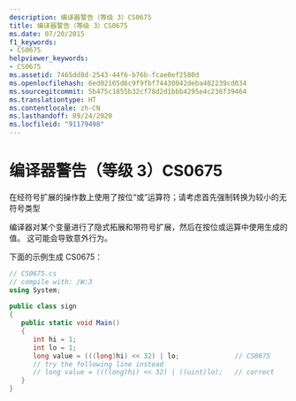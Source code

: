 ```yaml
---
description: 编译器警告（等级 3）CS0675
title: 编译器警告（等级 3）CS0675
ms.date: 07/20/2015
f1_keywords:
- CS0675
helpviewer_keywords:
- CS0675
ms.assetid: 7465dd8d-2543-44f6-b76b-fcae0ef2580d
ms.openlocfilehash: 6ed02165d6c9f9fbf74430042deba402239cd034
ms.sourcegitcommit: 5b475c1855b32cf78d2d1bbb4295e4c236f39464
ms.translationtype: HT
ms.contentlocale: zh-CN
ms.lasthandoff: 09/24/2020
ms.locfileid: "91179498"
---
```

# <a name="compiler-warning-level-3-cs0675"></a>编译器警告（等级 3）CS0675

在经符号扩展的操作数上使用了按位“或”运算符；请考虑首先强制转换为较小的无符号类型  
  
 编译器对某个变量进行了隐式拓展和带符号扩展，然后在按位或运算中使用生成的值。 这可能会导致意外行为。  
  
 下面的示例生成 CS0675：  
  
```csharp  
// CS0675.cs  
// compile with: /W:3  
using System;  
  
public class sign  
{  
   public static void Main()  
   {  
      int hi = 1;  
      int lo = 1;  
      long value = (((long)hi) << 32) | lo;              // CS0675  
      // try the following line instead  
      // long value = (((long)hi) << 32) | ((uint)lo);   // correct  
   }  
}  
```
